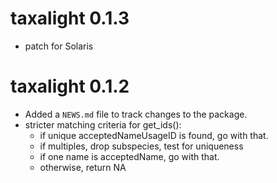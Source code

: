 # taxalight 0.1.3

* patch for Solaris

# taxalight 0.1.2

* Added a `NEWS.md` file to track changes to the package.
* stricter matching criteria for get_ids():
  - if unique acceptedNameUsageID is found, go with that.
  - if multiples, drop subspecies, test for uniqueness
  - if one name is acceptedName, go with that.
  - otherwise, return NA

